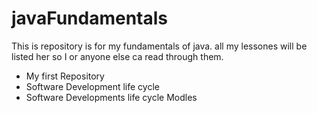 # javaFundamentals
This is repository is for my fundamentals of java. all my lessones will be listed her so I or anyone else ca read through them.
- My first Repository
- Software Development life cycle
- Software Developments life cycle Modles
